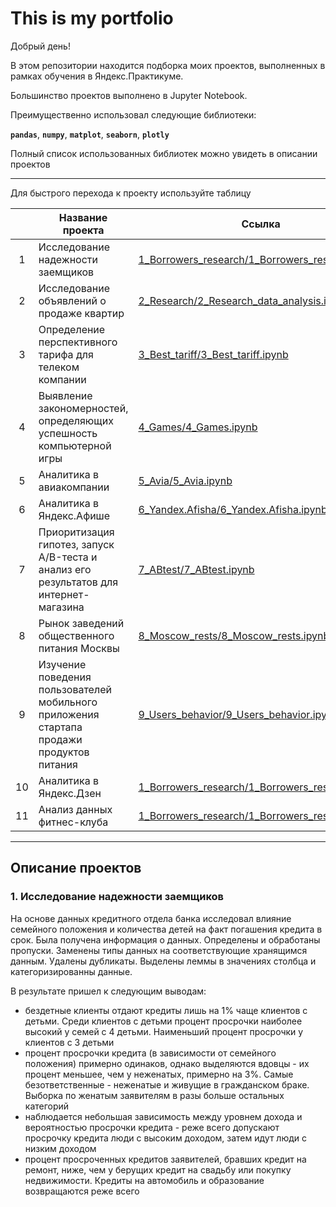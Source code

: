 # This is my portfolio
Добрый день!

В этом репозитории находится подборка моих проектов, выполненных в рамках обучения в Яндекс.Практикуме.

Большинство проектов выполнено в Jupyter Notebook.

Преимущественно использовал следующие библиотеки:

**`pandas`**, **`numpy`**, **`matplot`**, **`seaborn`**, **`plotly`**

Полный список использованных библиотек можно увидеть в описании проектов
___
Для быстрого перехода к проекту используйте таблицу


|     | Название проекта | Ссылка |
| :-: | ---                               | ---                                             |
|  1  | Исследование надежности заемщиков | [1_Borrowers_research/1_Borrowers_research.ipynb](https://github.com/itstony-k/ya_praktikum/blob/master/1_Borrowers_research/1_Borrowers_research.ipynb "Исследование надежности заемщиков") |
|  2  | Исследование объявлений о продаже квартир | [2_Research/2_Research_data_analysis.ipynb](https://github.com/itstony-k/ya_praktikum/blob/master/2_Research/2_Research_data_analysis.ipynb "Исследование объявлений о продаже квартир") |
|  3  | Определение перспективного тарифа для телеком компании | [3_Best_tariff/3_Best_tariff.ipynb](https://github.com/itstony-k/ya_praktikum/blob/master/3_Best_tariff/3_Best_tariff.ipynb "Определение перспективного тарифа для телеком компании") |
|  4  | Выявление закономерностей, определяющих успешность компьютерной игры | [4_Games/4_Games.ipynb](https://github.com/itstony-k/ya_praktikum/blob/master/4_Games/4_Games.ipynb "Выявление закономерностей, определяющих успешность компьютерной игры") |
|  5  | Аналитика в авиакомпании | [5_Avia/5_Avia.ipynb](https://github.com/itstony-k/ya_praktikum/blob/master/5_Avia/5_Avia.ipynb "Аналитика в авиакомпании") |
|  6  | Аналитика в Яндекс.Афише | [6_Yandex.Afisha/6_Yandex.Afisha.ipynb](https://github.com/itstony-k/ya_praktikum/blob/master/6_Yandex.Afisha/6_Yandex.Afisha.ipynb "Аналитика в Яндекс.Афише") |
|  7  | Приоритизация гипотез, запуск A/B-теста и анализ его результатов для интернет-магазина | [7_ABtest/7_ABtest.ipynb](https://github.com/itstony-k/ya_praktikum/blob/master/7_ABtest/7_ABtest.ipynb "Приоритизация гипотез, запуск A/B-теста и анализ его результатов для интернет-магазина") |
|  8  | Рынок заведений общественного питания Москвы | [8_Moscow_rests/8_Moscow_rests.ipynb](https://github.com/itstony-k/ya_praktikum/blob/master/8_Moscow_rests/8_Moscow_rests.ipynb "Рынок заведений общественного питания Москвы") |
|  9  | Изучение поведения пользователей мобильного приложения стартапа продажи продуктов питания | [9_Users_behavior/9_Users_behavior.ipynb](https://github.com/itstony-k/ya_praktikum/blob/master/9_Users_behavior/9_Users_behavior.ipynb "Изучение поведения пользователей мобильного приложения стартапа продажи продуктов питания") |
|  10  | Аналитика в Яндекс.Дзен | [1_Borrowers_research/1_Borrowers_research.ipynb](https://github.com/itstony-k/ya_praktikum/blob/master/1_Borrowers_research/1_Borrowers_research.ipynb "Аналитика в Яндекс.Дзен") |
|  11  | Анализ данных фитнес-клуба | [1_Borrowers_research/1_Borrowers_research.ipynb](https://github.com/itstony-k/ya_praktikum/blob/master/1_Borrowers_research/1_Borrowers_research.ipynb "Анализ данных фитнес-клуба") |

___
## Описание проектов
### 1. Исследование надежности заемщиков
На основе данных кредитного отдела банка исследовал влияние семейного положения и количества детей на факт погашения кредита в срок. Была получена информация о данных. Определены и обработаны пропуски. Заменены типы данных на соответствующие хранящимся данным. Удалены дубликаты. Выделены леммы в значениях столбца и категоризированны данные. 

В результате пришел к следующим выводам:
- бездетные клиенты отдают кредиты лишь на 1% чаще клиентов с детьми. Среди клиентов с детьми процент просрочки наиболее высокий у семей с 4 детьми. Наименьший процент просрочки у клиентов с 3 детьми
- процент просрочки кредита (в зависимости от семейного положения) примерно одинаков, однако выделяются вдовцы - их процент меньшее, чем у неженатых, примерно на 3%. Самые безответственные - неженатые и живущие в гражданском браке. Выборка по женатым заявителям в разы больше остальных категорий
- наблюдается небольшая зависимость между уровнем дохода и вероятностью просрочки кредита - реже всего допускают просрочку кредита люди с высоким доходом, затем идут люди с низким доходом
- процент просроченных кредитов заявителей, бравших кредит на ремонт, ниже, чем у берущих кредит на свадьбу или покупку недвижимости. Кредиты на автомобиль и образование возвращаются реже всего

